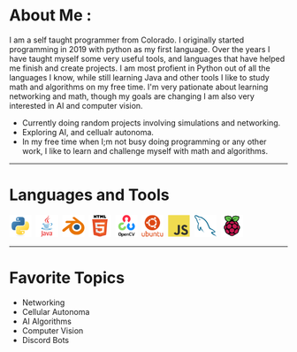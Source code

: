 <h1>About Me :</h1>
<p>
  I am a self taught programmer from Colorado. I originally started programming in 2019 with python as my first language. Over the years I have taught myself some very useful tools, and languages that have helped me finish and create projects. I am most profient in Python out of all the languages I know, while still learning Java and other tools I like to study math and algorithms on my free time. I'm very pationate about learning networking and math, though my goals are changing I am also very interested in AI and computer vision.
  <ul>
    <li>Currently doing random projects involving simulations and networking.</li>
    <li>Exploring AI, and cellualr autonoma.</li>
    <li>In my free time when I;m not busy doing programming or any other work, I like to learn and challenge myself with math and algorithms.</li>
  </ul>
</p>

---
<h1>Languages and Tools</h1>
<div>
  <img src="https://github.com/devicons/devicon/blob/master/icons/python/python-original.svg"  title="Python" alt="Python" width="40" height="40"/>&nbsp;
  <img src="https://github.com/devicons/devicon/blob/master/icons/java/java-original-wordmark.svg" title="Java" alt="Java" width="40" height="40"/>&nbsp;
  <img src="https://github.com/devicons/devicon/blob/master/icons/blender/blender-original.svg"  title="Blender" alt="Blender" width="40" height="40"/>&nbsp;
  <img src="https://github.com/devicons/devicon/blob/master/icons/html5/html5-original-wordmark.svg"  title="HTML" alt="HTML" width="40" height="40"/>&nbsp;
  <img src="https://github.com/devicons/devicon/blob/master/icons/opencv/opencv-original-wordmark.svg"  title="OpenCV" alt="OpenCV" width="40" height="40"/>&nbsp;
  <img src="https://github.com/devicons/devicon/blob/master/icons/ubuntu/ubuntu-plain-wordmark.svg"  title="Ubuntu" alt="Ubuntu" width="40" height="40"/>&nbsp;
  <img src="https://github.com/devicons/devicon/blob/master/icons/javascript/javascript-original.svg"  title="Js" alt="Js" width="40" height="40"/>&nbsp;
  <img src="https://github.com/devicons/devicon/blob/master/icons/mysql/mysql-original.svg"  title="MySQL" alt="MySQL" width="40" height="40"/>&nbsp;
  <img src="https://github.com/devicons/devicon/blob/master/icons/raspberrypi/raspberrypi-original.svg"  title="Raspi" alt="Raspi" width="40" height="40"/>&nbsp;
</div>

---

<h1>Favorite Topics</h1>
<ul>
  <li>Networking</li>
  <li>Cellular Autonoma</li>
  <li>AI Algorithms</li>
  <li>Computer Vision</li>
  <li>Discord Bots</li>
  

